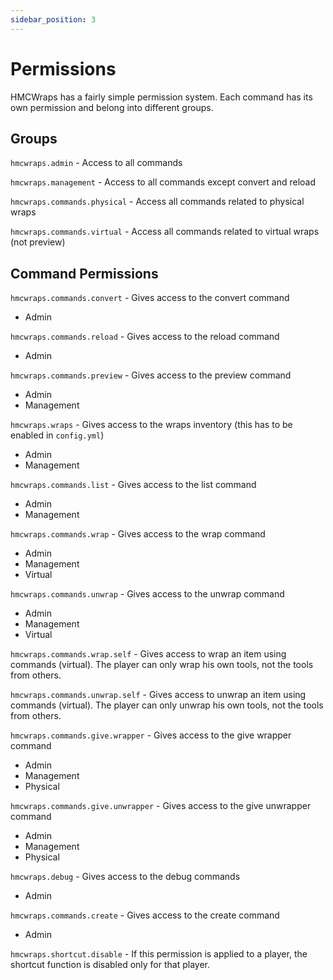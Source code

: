 ```yaml
---
sidebar_position: 3
---
```


# Permissions
HMCWraps has a fairly simple permission system. Each command has its own permission and belong into different groups.

## Groups
`hmcwraps.admin` - Access to all commands

`hmcwraps.management` - Access to all commands except convert and reload

`hmcwraps.commands.physical` - Access all commands related to physical wraps

`hmcwraps.commands.virtual` - Access all commands related to virtual wraps (not preview)

## Command Permissions

`hmcwraps.commands.convert` - Gives access to the convert command
- Admin

`hmcwraps.commands.reload` - Gives access to the reload command
- Admin

`hmcwraps.commands.preview` - Gives access to the preview command
- Admin
- Management

`hmcwraps.wraps` - Gives access to the wraps inventory (this has to be enabled in `config.yml`)
- Admin
- Management

`hmcwraps.commands.list` - Gives access to the list command
- Admin
- Management

`hmcwraps.commands.wrap` - Gives access to the wrap command
- Admin
- Management
- Virtual

`hmcwraps.commands.unwrap` - Gives access to the unwrap command
- Admin
- Management
- Virtual

`hmcwraps.commands.wrap.self` - Gives access to wrap an item using commands (virtual). The player can only wrap his own tools, not the tools from others.

`hmcwraps.commands.unwrap.self` - Gives access to unwrap an item using commands (virtual). The player can only unwrap his own tools, not the tools from others.

`hmcwraps.commands.give.wrapper` - Gives access to the give wrapper command
- Admin
- Management
- Physical

`hmcwraps.commands.give.unwrapper` - Gives access to the give unwrapper command
- Admin
- Management
- Physical

`hmcwraps.debug` - Gives access to the debug commands
- Admin

`hmcwraps.commands.create` - Gives access to the create command
- Admin

`hmcwraps.shortcut.disable` - If this permission is applied to a player, the shortcut function is disabled only for that player.
